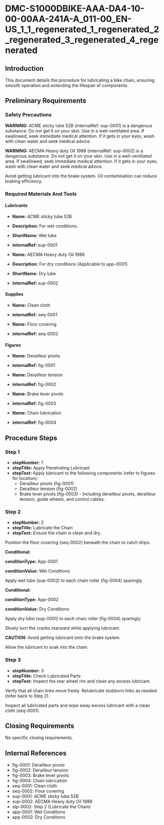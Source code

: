 # DMC-S1000DBIKE-AAA-DA4-10-00-00AA-241A-A_011-00_EN-US_1_1_regenerated_1_regenerated_2_regenerated_3_regenerated_4_regenerated

## Introduction

This document details the procedure for lubricating a bike chain, ensuring smooth operation and extending the lifespan of components.

## Preliminary Requirements

### Safety Precautions

**WARNING:** ACME sticky lube 52B (internalRef: sup-0001) is a dangerous substance. Do not get it on your skin. Use in a well-ventilated area. If swallowed, seek immediate medical attention. If it gets in your eyes, wash with clean water and seek medical advice.

**WARNING:** AECMA Heavy duty Oil 1988 (internalRef: sup-0002) is a dangerous substance.  Do not get it on your skin. Use in a well-ventilated area. If swallowed, seek immediate medical attention. If it gets in your eyes, wash with clean water and seek medical advice.

Avoid getting lubricant into the brake system. Oil contamination can reduce braking efficiency.

### Required Materials And Tools

#### Lubricants

*   **Name:** ACME sticky lube 52B
*   **Description:** For wet conditions.
*   **ShortName:** Wet lube
*   **internalRef:** sup-0001

*   **Name:** AECMA Heavy duty Oil 1988
*   **Description:** For dry conditions (Applicable to app-0001).
*   **ShortName:** Dry lube
*   **internalRef:** sup-0002

#### Supplies

*   **Name:** Clean cloth
*   **internalRef:** seq-0001

*   **Name:** Floor covering
*   **internalRef:** seq-0002

#### Figures

*   **Name:** Derailleur pivots
*   **internalRef:** fig-0001

*   **Name:** Derailleur tension
*   **internalRef:** fig-0002

*   **Name:** Brake lever pivots
*   **internalRef:** fig-0003

*   **Name:** Chain lubrication
*   **internalRef:** fig-0004

## Procedure Steps

### Step 1

*   **stepNumber:** 1
*   **stepTitle:** Apply Penetrating Lubricant
*   **stepText:** Apply lubricant to the following components (refer to figures for location):
    *   Derailleur pivots (fig-0001)
    *   Derailleur tension (fig-0002)
    *   Brake lever pivots (fig-0003) - Including derailleur pivots, derailleur tension, guide wheels, and control cables.

### Step 2

*   **stepNumber:** 2
*   **stepTitle:** Lubricate the Chain
*   **stepText:** Ensure the chain is clean and dry.

Position the floor covering (seq-0002) beneath the chain to catch drips.

**Conditional:**

**conditionType:** App-0001

**conditionValue:** Wet Conditions

Apply wet lube (sup-0002) to each chain roller (fig-0004) sparingly.

**Conditional:**

**conditionType:** App-0002

**conditionValue:** Dry Conditions

Apply dry lube (sup-0001) to each chain roller (fig-0004) sparingly.

Slowly turn the cranks rearward while applying lubricant.

**CAUTION:** Avoid getting lubricant onto the brake system.

Allow the lubricant to soak into the chain.

### Step 3

*   **stepNumber:** 3
*   **stepTitle:** Check Lubricated Parts
*   **stepText:** Inspect the rear wheel rim and clean any excess lubricant.

Verify that all chain links move freely. Relubricate stubborn links as needed (refer back to Step 2).

Inspect all lubricated parts and wipe away excess lubricant with a clean cloth (seq-0001).

## Closing Requirements

No specific closing requirements.

## Internal References

*   fig-0001: Derailleur pivots
*   fig-0002: Derailleur tension
*   fig-0003: Brake lever pivots
*   fig-0004: Chain lubrication
*   seq-0001: Clean cloth
*   seq-0002: Floor covering
*   sup-0001: ACME sticky lube 52B
*   sup-0002: AECMA Heavy duty Oil 1988
*   stp-0002: Step 2 (Lubricate the Chain)
*   app-0001: Wet Conditions
*   app-0002: Dry Conditions